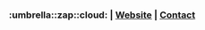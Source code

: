 <div align="center">
  <h3> :umbrella::zap::cloud: | <a href="https://bxkr.org">Website</a> | <a href="https://t.me/qikel">Contact</a></h3>
</div>
